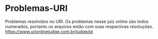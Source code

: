 # Problemas-URI
Problemas resolvidos no URI.
Os problemas nesse juiz online são todos numerados, portanto os arquivos estão com suas respectivas resoluções.
https://www.urionlinejudge.com.br/judge/pt
